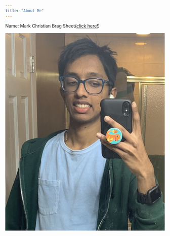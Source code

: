 ```yaml
---
title: "About Me"
---
```


Name: Mark Christian
Brag Sheet([click here!](/Brag-Sheet-Revision-4.pdf))

![Me](/5831CF7F-CA0F-4ADD-9D3A-644C34029B26.jpg)

